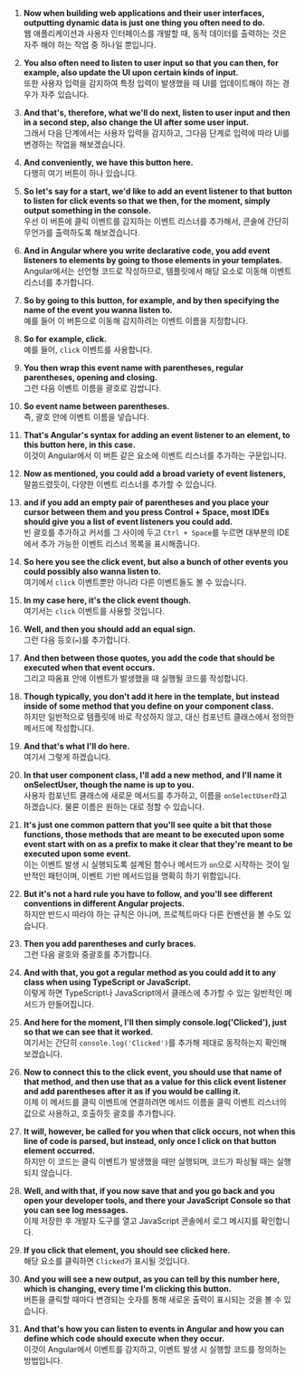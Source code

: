 1. **Now when building web applications and their user interfaces, outputting dynamic data is just one thing you often need to do.**  
   웹 애플리케이션과 사용자 인터페이스를 개발할 때, 동적 데이터를 출력하는 것은 자주 해야 하는 작업 중 하나일 뿐입니다.

2. **You also often need to listen to user input so that you can then, for example, also update the UI upon certain kinds of input.**  
   또한 사용자 입력을 감지하여 특정 입력이 발생했을 때 UI를 업데이트해야 하는 경우가 자주 있습니다.

3. **And that's, therefore, what we'll do next, listen to user input and then in a second step, also change the UI after some user input.**  
   그래서 다음 단계에서는 사용자 입력을 감지하고, 그다음 단계로 입력에 따라 UI를 변경하는 작업을 해보겠습니다.

4. **And conveniently, we have this button here.**  
   다행히 여기 버튼이 하나 있습니다.

5. **So let's say for a start, we'd like to add an event listener to that button to listen for click events so that we then, for the moment, simply output something in the console.**  
   우선 이 버튼에 클릭 이벤트를 감지하는 이벤트 리스너를 추가해서, 콘솔에 간단히 무언가를 출력하도록 해보겠습니다.

6. **And in Angular where you write declarative code, you add event listeners to elements by going to those elements in your templates.**  
   Angular에서는 선언형 코드로 작성하므로, 템플릿에서 해당 요소로 이동해 이벤트 리스너를 추가합니다.

7. **So by going to this button, for example, and by then specifying the name of the event you wanna listen to.**  
   예를 들어 이 버튼으로 이동해 감지하려는 이벤트 이름을 지정합니다.

8. **So for example, click.**  
   예를 들어, `click` 이벤트를 사용합니다.

9. **You then wrap this event name with parentheses, regular parentheses, opening and closing.**  
   그런 다음 이벤트 이름을 괄호로 감쌉니다.

10. **So event name between parentheses.**  
    즉, 괄호 안에 이벤트 이름을 넣습니다.

11. **That's Angular's syntax for adding an event listener to an element, to this button here, in this case.**  
    이것이 Angular에서 이 버튼 같은 요소에 이벤트 리스너를 추가하는 구문입니다.

12. **Now as mentioned, you could add a broad variety of event listeners,**  
    말씀드렸듯이, 다양한 이벤트 리스너를 추가할 수 있습니다.

13. **and if you add an empty pair of parentheses and you place your cursor between them and you press Control + Space, most IDEs should give you a list of event listeners you could add.**  
    빈 괄호를 추가하고 커서를 그 사이에 두고 `Ctrl + Space`를 누르면 대부분의 IDE에서 추가 가능한 이벤트 리스너 목록을 표시해줍니다.

14. **So here you see the click event, but also a bunch of other events you could possibly also wanna listen to.**  
    여기에서 `click` 이벤트뿐만 아니라 다른 이벤트들도 볼 수 있습니다.

15. **In my case here, it's the click event though.**  
    여기서는 `click` 이벤트를 사용할 것입니다.

16. **Well, and then you should add an equal sign.**  
    그런 다음 등호(`=`)를 추가합니다.

17. **And then between those quotes, you add the code that should be executed when that event occurs.**  
    그리고 따옴표 안에 이벤트가 발생했을 때 실행될 코드를 작성합니다.

18. **Though typically, you don't add it here in the template, but instead inside of some method that you define on your component class.**  
    하지만 일반적으로 템플릿에 바로 작성하지 않고, 대신 컴포넌트 클래스에서 정의한 메서드에 작성합니다.

19. **And that's what I'll do here.**  
    여기서 그렇게 하겠습니다.

20. **In that user component class, I'll add a new method, and I'll name it onSelectUser, though the name is up to you.**  
    사용자 컴포넌트 클래스에 새로운 메서드를 추가하고, 이름을 `onSelectUser`라고 하겠습니다. 물론 이름은 원하는 대로 정할 수 있습니다.

21. **It's just one common pattern that you'll see quite a bit that those functions, those methods that are meant to be executed upon some event start with on as a prefix to make it clear that they're meant to be executed upon some event.**  
    이는 이벤트 발생 시 실행되도록 설계된 함수나 메서드가 `on`으로 시작하는 것이 일반적인 패턴이며, 이벤트 기반 메서드임을 명확히 하기 위함입니다.

22. **But it's not a hard rule you have to follow, and you'll see different conventions in different Angular projects.**  
    하지만 반드시 따라야 하는 규칙은 아니며, 프로젝트마다 다른 컨벤션을 볼 수도 있습니다.

23. **Then you add parentheses and curly braces.**  
    그런 다음 괄호와 중괄호를 추가합니다.

24. **And with that, you got a regular method as you could add it to any class when using TypeScript or JavaScript.**  
    이렇게 하면 TypeScript나 JavaScript에서 클래스에 추가할 수 있는 일반적인 메서드가 만들어집니다.

25. **And here for the moment, I'll then simply console.log('Clicked'), just so that we can see that it worked.**  
    여기서는 간단히 `console.log('Clicked')`를 추가해 제대로 동작하는지 확인해 보겠습니다.

26. **Now to connect this to the click event, you should use that name of that method, and then use that as a value for this click event listener and add parentheses after it as if you would be calling it.**  
    이제 이 메서드를 클릭 이벤트에 연결하려면 메서드 이름을 클릭 이벤트 리스너의 값으로 사용하고, 호출하듯 괄호를 추가합니다.

27. **It will, however, be called for you when that click occurs, not when this line of code is parsed, but instead, only once I click on that button element occurred.**  
    하지만 이 코드는 클릭 이벤트가 발생했을 때만 실행되며, 코드가 파싱될 때는 실행되지 않습니다.

28. **Well, and with that, if you now save that and you go back and you open your developer tools, and there your JavaScript Console so that you can see log messages.**  
    이제 저장한 후 개발자 도구를 열고 JavaScript 콘솔에서 로그 메시지를 확인합니다.

29. **If you click that element, you should see clicked here.**  
    해당 요소를 클릭하면 `Clicked`가 표시될 것입니다.

30. **And you will see a new output, as you can tell by this number here, which is changing, every time I'm clicking this button.**  
    버튼을 클릭할 때마다 변경되는 숫자를 통해 새로운 출력이 표시되는 것을 볼 수 있습니다.

31. **And that's how you can listen to events in Angular and how you can define which code should execute when they occur.**  
    이것이 Angular에서 이벤트를 감지하고, 이벤트 발생 시 실행할 코드를 정의하는 방법입니다.
